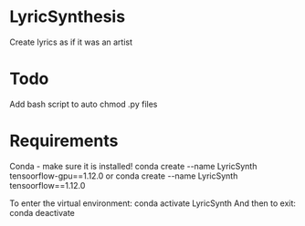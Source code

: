 # LyricSynthesis
Create lyrics as if it was an artist

# Todo
Add bash script to auto chmod .py files

# Requirements
Conda - make sure it is installed!
 conda create --name LyricSynth tensoorflow-gpu==1.12.0
 or
 conda create --name LyricSynth tensoorflow==1.12.0

 To enter the virtual environment:
  conda activate LyricSynth
 And then to exit:
  conda deactivate
